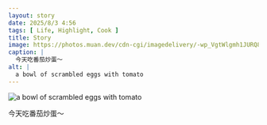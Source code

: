 ```yaml
---
layout: story
date: 2025/8/3 4:56
tags: [ Life, Highlight, Cook ]
title: Story
image: https://photos.muan.dev/cdn-cgi/imagedelivery/-wp_VgtWlgmh1JURQ8t1mg/9b863a6e-e193-4601-12e9-8b8ce15ad200/public
caption: |
  今天吃番茄炒蛋～
alt: |
  a bowl of scrambled eggs with tomato
---
```



![a bowl of scrambled eggs with tomato](https://photos.muan.dev/cdn-cgi/imagedelivery/-wp_VgtWlgmh1JURQ8t1mg/9b863a6e-e193-4601-12e9-8b8ce15ad200/public)

今天吃番茄炒蛋～
